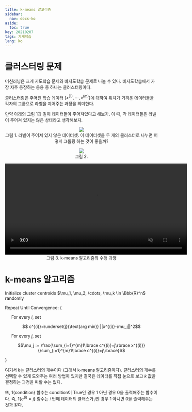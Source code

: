 ```yaml
---
title: k-means 알고리즘
sidebar:
  nav: docs-ko
aside:
  toc: true
key: 20210207
tags: 기계학습
lang: ko
---
```


# 클러스터링 문제

머신러닝은 크게 지도학습 문제와 비지도학습 문제로 나눌 수 있다. 비지도학습에서 가장 자주 등장하는 응용 중 하나는 클러스터링이다.

클러스터링은 주어진 학습 데이터 $\lbrace x^{(1)},\cdots,x^{(m)}\rbrace$에 대하여 위치가 가까운 데이터들을 각자의 그룹으로 라벨을 지어주는 과정을 의미한다.

만약 아래의 그림 1과 같이 데이터들이 주어져있다고 해보자. 이 때, 각 데이터들은 라벨이 주어져 있지는 않은 상태라고 생각해보자.

<p align = "center">
  <img src = "https://raw.githubusercontent.com/angeloyeo/angeloyeo.github.io/master/pics/2021-02-07-k_means/pic1.png">
  <br>
  그림 1. 라벨이 주어져 있지 않은 데이터셋. 이 데이터셋을 두 개의 클러스터로 나누면 어떻게 그룹핑 하는 것이 좋을까?
</p>

<p align = "center">
  <img src = "https://raw.githubusercontent.com/angeloyeo/angeloyeo.github.io/master/pics/2021-02-07-k_means/pic2.png">
  <br>
  그림 2. 
</p>

<p align = "center">
  <video width = "600" height = "auto" loop autoplay controls muted>
    <source src = "https://raw.githubusercontent.com/angeloyeo/angeloyeo.github.io/master/pics/2021-02-07-k_means/pic3.mp4">
  </video>
  <br>
  그림 3. k-means 알고리즘의 수행 과정
</p>

# k-means 알고리즘

 Initialize cluster centroids $\mu_1, \mu_2, \cdots, \mu_k \in \Bbb{R}^n$ randomly

 Repeat Until Convergence: {
 
 $\quad$ For every $i$, set
 
 $$ c^{(i)}=\underset{j}{\text{arg min}} ||x^{(i)}-\mu_j||^2$$

 $\quad$ For every $j$, set

 $$\mu_j := \frac{\sum_{i=1}^{m}1\lbrace c^{(i)}=j\rbrace x^{(i)}}{\sum_{i=1}^{m}1\lbrace c^{(i)}=j\rbrace}$$

 }

여기서 $k$는 클러스터의 개수이다 (그래서 k-means 알고리즘이다). 클러스터의 개수를 선택할 수 있게 도와주는 여러 방법이 있지만 결국은 데이터를 직접 눈으로 보고 $k$ 값을 결정하는 과정을 피할 수는 없다.

또, $1\lbrace \text{condition} \rbrace$ 함수는 condition이 True인 경우 1 아닌 경우 0을 출력해주는 함수이다. 즉, $1\lbrace c^{(i)}=j\rbrace$ 함수는 $i$ 번째 데이터의 클래스가 $j$인 경우 1 아니면 0을 출력해주는 것과 같다.
